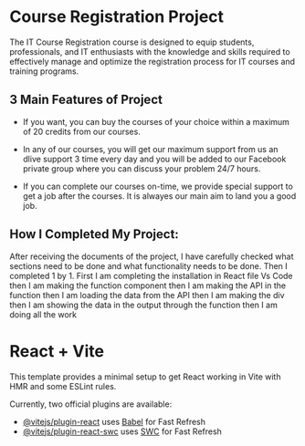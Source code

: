 
# Course Registration Project

The IT Course Registration course is designed to equip students, professionals, and IT enthusiasts with the knowledge and skills required to effectively manage and optimize the registration process for IT courses and training programs.


## 3 Main Features of Project

- If you want, you can buy the courses of your choice within a maximum of 20 credits from our courses.

- In any of our courses, you will get our maximum support from us an dlive support 3 time every day and you will be added to our Facebook private group where you can discuss your problem 24/7 hours.

- If you can complete our courses on-time, we provide special support to get a job after the courses. It is alwayes our main aim to land you a good job.


## How I Completed My Project:


After receiving the documents of the project, I have carefully checked what sections need to be done and what functionality needs to be done.  Then I completed 1 by 1.  First I am completing the installation in React file Vs Code then I am making the function component then I am making the API in the function then I am loading the data from the API then I am making the div then I am showing the data in the output through the function then I am doing all the work




# React + Vite

This template provides a minimal setup to get React working in Vite with HMR and some ESLint rules.

Currently, two official plugins are available:

- [@vitejs/plugin-react](https://github.com/vitejs/vite-plugin-react/blob/main/packages/plugin-react/README.md) uses [Babel](https://babeljs.io/) for Fast Refresh
- [@vitejs/plugin-react-swc](https://github.com/vitejs/vite-plugin-react-swc) uses [SWC](https://swc.rs/) for Fast Refresh
